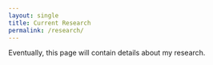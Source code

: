 ```yaml
---
layout: single
title: Current Research
permalink: /research/
---
```


Eventually, this page will contain details about my research.